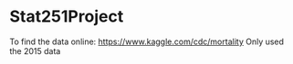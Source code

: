 # Stat251Project

To find the data online: https://www.kaggle.com/cdc/mortality
Only used the 2015 data
